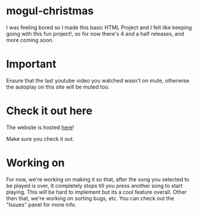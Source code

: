 # mogul-christmas

I was feeling bored so I made this basic HTML Project and I felt like keeping going with this fun project!, so for now there's 4 and a half releases, and more coming soon.

# Important 
Ensure that the last youtube video you watched wasn't on mute, otherwise the autoplay on this site will be muted too. 

# Check it out here
The website is hosted [here](https://kendalldoescoding.gq/mogulchristmas)! 

Make sure you check it out.

# Working on

For now, we're working on making it so that, after the song you selected to be played is over, It completely stops till you press another song to start playing. This will be hard to implement but its a cool feature overall. Other then that, we're working on sorting bugs, etc. You can check out the "Issues" panel for more info.

